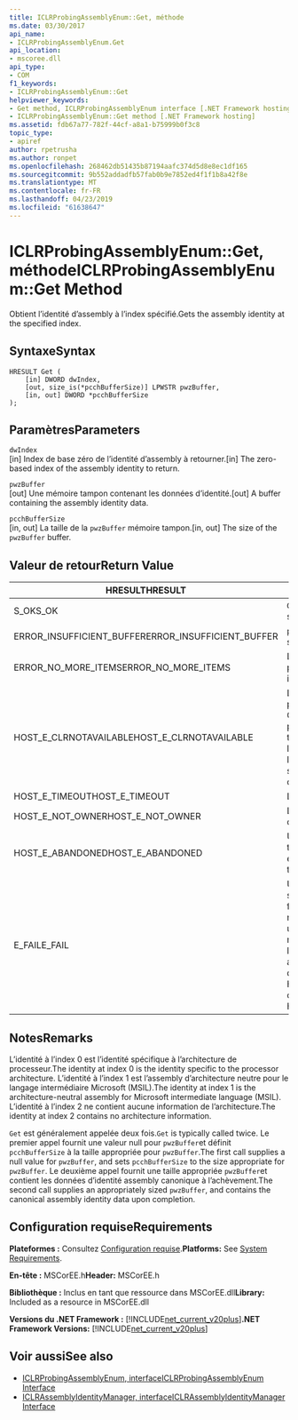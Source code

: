 ```yaml
---
title: ICLRProbingAssemblyEnum::Get, méthode
ms.date: 03/30/2017
api_name:
- ICLRProbingAssemblyEnum.Get
api_location:
- mscoree.dll
api_type:
- COM
f1_keywords:
- ICLRProbingAssemblyEnum::Get
helpviewer_keywords:
- Get method, ICLRProbingAssemblyEnum interface [.NET Framework hosting]
- ICLRProbingAssemblyEnum::Get method [.NET Framework hosting]
ms.assetid: fdb67a77-782f-44cf-a8a1-b75999b0f3c8
topic_type:
- apiref
author: rpetrusha
ms.author: ronpet
ms.openlocfilehash: 268462db51435b87194aafc374d5d8e8ec1df165
ms.sourcegitcommit: 9b552addadfb57fab0b9e7852ed4f1f1b8a42f8e
ms.translationtype: MT
ms.contentlocale: fr-FR
ms.lasthandoff: 04/23/2019
ms.locfileid: "61638647"
---
```

# <a name="iclrprobingassemblyenumget-method"></a><span data-ttu-id="a82b8-102">ICLRProbingAssemblyEnum::Get, méthode</span><span class="sxs-lookup"><span data-stu-id="a82b8-102">ICLRProbingAssemblyEnum::Get Method</span></span>
<span data-ttu-id="a82b8-103">Obtient l’identité d’assembly à l’index spécifié.</span><span class="sxs-lookup"><span data-stu-id="a82b8-103">Gets the assembly identity at the specified index.</span></span>  
  
## <a name="syntax"></a><span data-ttu-id="a82b8-104">Syntaxe</span><span class="sxs-lookup"><span data-stu-id="a82b8-104">Syntax</span></span>  
  
```  
HRESULT Get (  
    [in] DWORD dwIndex,  
    [out, size_is(*pcchBufferSize)] LPWSTR pwzBuffer,  
    [in, out] DWORD *pcchBufferSize  
);  
```  
  
## <a name="parameters"></a><span data-ttu-id="a82b8-105">Paramètres</span><span class="sxs-lookup"><span data-stu-id="a82b8-105">Parameters</span></span>  
 `dwIndex`  
 <span data-ttu-id="a82b8-106">[in] Index de base zéro de l’identité d’assembly à retourner.</span><span class="sxs-lookup"><span data-stu-id="a82b8-106">[in] The zero-based index of the assembly identity to return.</span></span>  
  
 `pwzBuffer`  
 <span data-ttu-id="a82b8-107">[out] Une mémoire tampon contenant les données d’identité.</span><span class="sxs-lookup"><span data-stu-id="a82b8-107">[out] A buffer containing the assembly identity data.</span></span>  
  
 `pcchBufferSize`  
 <span data-ttu-id="a82b8-108">[in, out] La taille de la `pwzBuffer` mémoire tampon.</span><span class="sxs-lookup"><span data-stu-id="a82b8-108">[in, out] The size of the `pwzBuffer` buffer.</span></span>  
  
## <a name="return-value"></a><span data-ttu-id="a82b8-109">Valeur de retour</span><span class="sxs-lookup"><span data-stu-id="a82b8-109">Return Value</span></span>  
  
|<span data-ttu-id="a82b8-110">HRESULT</span><span class="sxs-lookup"><span data-stu-id="a82b8-110">HRESULT</span></span>|<span data-ttu-id="a82b8-111">Description</span><span class="sxs-lookup"><span data-stu-id="a82b8-111">Description</span></span>|  
|-------------|-----------------|  
|<span data-ttu-id="a82b8-112">S_OK</span><span class="sxs-lookup"><span data-stu-id="a82b8-112">S_OK</span></span>|<span data-ttu-id="a82b8-113">`Get` retourné avec succès.</span><span class="sxs-lookup"><span data-stu-id="a82b8-113">`Get` returned successfully.</span></span>|  
|<span data-ttu-id="a82b8-114">ERROR_INSUFFICIENT_BUFFER</span><span class="sxs-lookup"><span data-stu-id="a82b8-114">ERROR_INSUFFICIENT_BUFFER</span></span>|<span data-ttu-id="a82b8-115">`pwzBuffer` est trop petit.</span><span class="sxs-lookup"><span data-stu-id="a82b8-115">`pwzBuffer` is too small.</span></span>|  
|<span data-ttu-id="a82b8-116">ERROR_NO_MORE_ITEMS</span><span class="sxs-lookup"><span data-stu-id="a82b8-116">ERROR_NO_MORE_ITEMS</span></span>|<span data-ttu-id="a82b8-117">L’énumération ne contient aucun élément plus.</span><span class="sxs-lookup"><span data-stu-id="a82b8-117">The enumeration contains no more items.</span></span>|  
|<span data-ttu-id="a82b8-118">HOST_E_CLRNOTAVAILABLE</span><span class="sxs-lookup"><span data-stu-id="a82b8-118">HOST_E_CLRNOTAVAILABLE</span></span>|<span data-ttu-id="a82b8-119">Le common language runtime (CLR) n’a pas été chargé dans un processus ou le CLR est dans un état dans lequel il ne peut pas exécuter le code managé ou traiter l’appel avec succès.</span><span class="sxs-lookup"><span data-stu-id="a82b8-119">The common language runtime (CLR) has not been loaded into a process, or the CLR is in a state in which it cannot run managed code or process the call successfully.</span></span>|  
|<span data-ttu-id="a82b8-120">HOST_E_TIMEOUT</span><span class="sxs-lookup"><span data-stu-id="a82b8-120">HOST_E_TIMEOUT</span></span>|<span data-ttu-id="a82b8-121">L’appel a expiré.</span><span class="sxs-lookup"><span data-stu-id="a82b8-121">The call timed out.</span></span>|  
|<span data-ttu-id="a82b8-122">HOST_E_NOT_OWNER</span><span class="sxs-lookup"><span data-stu-id="a82b8-122">HOST_E_NOT_OWNER</span></span>|<span data-ttu-id="a82b8-123">L’appelant ne possède pas le verrou.</span><span class="sxs-lookup"><span data-stu-id="a82b8-123">The caller does not own the lock.</span></span>|  
|<span data-ttu-id="a82b8-124">HOST_E_ABANDONED</span><span class="sxs-lookup"><span data-stu-id="a82b8-124">HOST_E_ABANDONED</span></span>|<span data-ttu-id="a82b8-125">Un événement a été annulé alors qu’un thread bloqué ou Fibre l’attendait.</span><span class="sxs-lookup"><span data-stu-id="a82b8-125">An event was canceled while a blocked thread or fiber was waiting on it.</span></span>|  
|<span data-ttu-id="a82b8-126">E_FAIL</span><span class="sxs-lookup"><span data-stu-id="a82b8-126">E_FAIL</span></span>|<span data-ttu-id="a82b8-127">Une défaillance catastrophique inconnue s’est produite.</span><span class="sxs-lookup"><span data-stu-id="a82b8-127">An unknown catastrophic failure occurred.</span></span> <span data-ttu-id="a82b8-128">Si une méthode retourne E_FAIL, le CLR n’est plus utilisable au sein du processus.</span><span class="sxs-lookup"><span data-stu-id="a82b8-128">If a method returns E_FAIL, the CLR is no longer usable within the process.</span></span> <span data-ttu-id="a82b8-129">Les appels suivants à toute méthode d’hébergement retournent HOST_E_CLRNOTAVAILABLE.</span><span class="sxs-lookup"><span data-stu-id="a82b8-129">Subsequent calls to any hosting methods return HOST_E_CLRNOTAVAILABLE.</span></span>|  
  
## <a name="remarks"></a><span data-ttu-id="a82b8-130">Notes</span><span class="sxs-lookup"><span data-stu-id="a82b8-130">Remarks</span></span>  
 <span data-ttu-id="a82b8-131">L’identité à l’index 0 est l’identité spécifique à l’architecture de processeur.</span><span class="sxs-lookup"><span data-stu-id="a82b8-131">The identity at index 0 is the identity specific to the processor architecture.</span></span> <span data-ttu-id="a82b8-132">L’identité à l’index 1 est l’assembly d’architecture neutre pour le langage intermédiaire Microsoft (MSIL).</span><span class="sxs-lookup"><span data-stu-id="a82b8-132">The identity at index 1 is the architecture-neutral assembly for Microsoft intermediate language (MSIL).</span></span> <span data-ttu-id="a82b8-133">L’identité à l’index 2 ne contient aucune information de l’architecture.</span><span class="sxs-lookup"><span data-stu-id="a82b8-133">The identity at index 2 contains no architecture information.</span></span>  
  
 <span data-ttu-id="a82b8-134">`Get` est généralement appelée deux fois.</span><span class="sxs-lookup"><span data-stu-id="a82b8-134">`Get` is typically called twice.</span></span> <span data-ttu-id="a82b8-135">Le premier appel fournit une valeur null pour `pwzBuffer`et définit `pcchBufferSize` à la taille appropriée pour `pwzBuffer`.</span><span class="sxs-lookup"><span data-stu-id="a82b8-135">The first call supplies a null value for `pwzBuffer`, and sets `pcchBufferSize` to the size appropriate for `pwzBuffer`.</span></span> <span data-ttu-id="a82b8-136">Le deuxième appel fournit une taille appropriée `pwzBuffer`et contient les données d’identité assembly canonique à l’achèvement.</span><span class="sxs-lookup"><span data-stu-id="a82b8-136">The second call supplies an appropriately sized `pwzBuffer`, and contains the canonical assembly identity data upon completion.</span></span>  
  
## <a name="requirements"></a><span data-ttu-id="a82b8-137">Configuration requise</span><span class="sxs-lookup"><span data-stu-id="a82b8-137">Requirements</span></span>  
 <span data-ttu-id="a82b8-138">**Plateformes :** Consultez [Configuration requise](../../../../docs/framework/get-started/system-requirements.md).</span><span class="sxs-lookup"><span data-stu-id="a82b8-138">**Platforms:** See [System Requirements](../../../../docs/framework/get-started/system-requirements.md).</span></span>  
  
 <span data-ttu-id="a82b8-139">**En-tête :** MSCorEE.h</span><span class="sxs-lookup"><span data-stu-id="a82b8-139">**Header:** MSCorEE.h</span></span>  
  
 <span data-ttu-id="a82b8-140">**Bibliothèque :** Inclus en tant que ressource dans MSCorEE.dll</span><span class="sxs-lookup"><span data-stu-id="a82b8-140">**Library:** Included as a resource in MSCorEE.dll</span></span>  
  
 <span data-ttu-id="a82b8-141">**Versions du .NET Framework :** [!INCLUDE[net_current_v20plus](../../../../includes/net-current-v20plus-md.md)]</span><span class="sxs-lookup"><span data-stu-id="a82b8-141">**.NET Framework Versions:** [!INCLUDE[net_current_v20plus](../../../../includes/net-current-v20plus-md.md)]</span></span>  
  
## <a name="see-also"></a><span data-ttu-id="a82b8-142">Voir aussi</span><span class="sxs-lookup"><span data-stu-id="a82b8-142">See also</span></span>

- [<span data-ttu-id="a82b8-143">ICLRProbingAssemblyEnum, interface</span><span class="sxs-lookup"><span data-stu-id="a82b8-143">ICLRProbingAssemblyEnum Interface</span></span>](../../../../docs/framework/unmanaged-api/hosting/iclrprobingassemblyenum-interface.md)
- [<span data-ttu-id="a82b8-144">ICLRAssemblyIdentityManager, interface</span><span class="sxs-lookup"><span data-stu-id="a82b8-144">ICLRAssemblyIdentityManager Interface</span></span>](../../../../docs/framework/unmanaged-api/hosting/iclrassemblyidentitymanager-interface.md)
